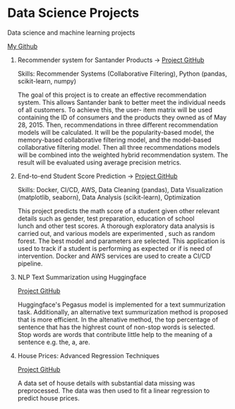 # Data Science Projects
Data science and machine learning projects

[My Github](https://github.com/ilora-ishaque/data-science-projects)

1. Recommender system for Santander Products ->  [Project GitHub](https://github.com/ilora-ishaque/santander-recommender-system)
   
   Skills: Recommender Systems (Collaborative Filtering), Python (pandas, scikit-learn, numpy)
   
   The goal of this project is to create an effective recommendation system. This allows Santander bank to better meet the individual needs of all customers. To achieve this, the user- 
   item matrix will be used containing the ID of consumers and the products they owned as of May 28, 2015. Then, recommendations in three different recommendation models will be 
   calculated. It will be the popularity-based model, the memory-based collaborative filtering model, and the model-based collaborative filtering model. Then all three recommendations 
   models will be combined into the weighted hybrid recommendation system. The result will be evaluated using average precision metrics.

2. End-to-end Student Score Prediction ->  [Project GitHub](https://github.com/ilora-ishaque/student-score-prediction)

   Skills: Docker, CI/CD, AWS, Data Cleaning (pandas), Data Visualization (matplotlib, seaborn), Data Analysis (scikit-learn), Optimization
   
   This project predicts the math score of a student given other relevant details such as gender, test preparation, education of school    
   lunch and other test scores. A thorough exploratory data analysis is carried out, and various models are experimented , such as random forest. The best model and parameters are selected. This application is used to track if a student is performing as expected 
   or if is need of intervention. Docker and AWS services are used to create a CI/CD pipeline.

3. NLP Text Summarization using Huggingface

   [Project GitHub](https://github.com/ilora-ishaque/NLP-text-summarization)
   
   Huggingface's Pegasus model is implemented for a text summurization task. Additionally, an alternative text summurization method is 
   proposed that is more efficient. In the altenative method, the top percentage of sentence that has the highrest count of non-stop words 
   is selected. Stop words are words that contribute little help to the meaning of a sentence e.g. the, a, are.

4. House Prices: Advanced Regression Techniques

   [Project GitHub](https://github.com/ilora-ishaque/house-regression)

   A data set of house details with substantial data missing was preprocessed. The data was then used to fit a linear regression to predict 
   house prices.





